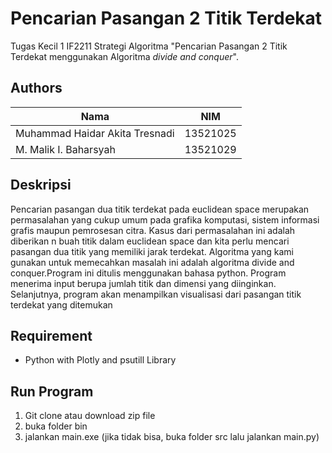 # Pencarian Pasangan 2 Titik Terdekat

Tugas Kecil 1 IF2211 Strategi Algoritma "Pencarian Pasangan 2 Titik Terdekat menggunakan Algoritma *divide and conquer*".


## Authors

| Nama                  | NIM      |
| --------------------- | -------- |
| Muhammad Haidar Akita Tresnadi          | 13521025 |
| M. Malik I. Baharsyah | 13521029 |

## Deskripsi
Pencarian pasangan dua titik terdekat pada euclidean space merupakan permasalahan yang cukup umum pada grafika komputasi, sistem informasi grafis maupun pemrosesan citra. Kasus dari permasalahan ini adalah diberikan n buah titik dalam euclidean space dan kita perlu mencari pasangan dua titik yang memiliki jarak terdekat. Algoritma yang kami gunakan untuk memecahkan masalah ini adalah algoritma divide and conquer.Program ini ditulis menggunakan bahasa python. Program menerima input berupa jumlah titik dan dimensi yang diinginkan. Selanjutnya, program akan menampilkan visualisasi dari pasangan titik terdekat yang ditemukan

## Requirement
- Python with Plotly and psutill Library 

## Run Program
1. Git clone atau download zip file
2. buka folder bin
3. jalankan main.exe (jika tidak bisa, buka folder src lalu jalankan main.py)


